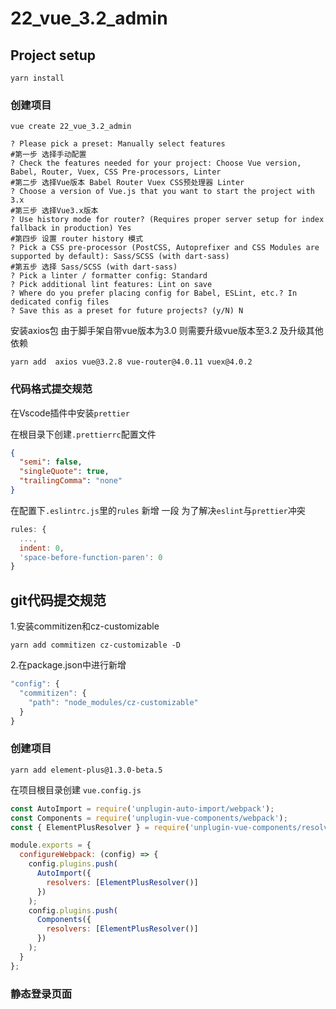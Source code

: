 # 22_vue_3.2_admin

## Project setup
```
yarn install
```

### 创建项目

```shell
vue create 22_vue_3.2_admin

? Please pick a preset: Manually select features 
#第一步 选择手动配置
? Check the features needed for your project: Choose Vue version, Babel, Router, Vuex, CSS Pre-processors, Linter 
#第二步 选择Vue版本 Babel Router Vuex CSS预处理器 Linter
? Choose a version of Vue.js that you want to start the project with 3.x 
#第三步 选择Vue3.x版本
? Use history mode for router? (Requires proper server setup for index fallback in production) Yes 
#第四步 设置 router history 模式
? Pick a CSS pre-processor (PostCSS, Autoprefixer and CSS Modules are supported by default): Sass/SCSS (with dart-sass) 
#第五步 选择 Sass/SCSS (with dart-sass)
? Pick a linter / formatter config: Standard 
? Pick additional lint features: Lint on save
? Where do you prefer placing config for Babel, ESLint, etc.? In dedicated config files
? Save this as a preset for future projects? (y/N) N
```

安装axios包 由于脚手架自带vue版本为3.0 则需要升级vue版本至3.2 及升级其他依赖

```shell
yarn add  axios vue@3.2.8 vue-router@4.0.11 vuex@4.0.2
```

### 代码格式提交规范

在Vscode插件中安装`prettier`

在根目录下创建`.prettierrc`配置文件

```json
{
  "semi": false,
  "singleQuote": true,
  "trailingComma": "none"
}
```

在配置下`.eslintrc.js`里的`rules` 新增 一段 为了解决`eslint`与`prettier`冲突

```js
rules: {
  ...,
  indent: 0,
  'space-before-function-paren': 0
}
```

## git代码提交规范

1.安装commitizen和cz-customizable

```shell
yarn add commitizen cz-customizable -D
```

2.在package.json中进行新增

```js
"config": {
  "commitizen": {
    "path": "node_modules/cz-customizable"
  }
}
```

### 创建项目

```shell
yarn add element-plus@1.3.0-beta.5
```

在项目根目录创建 `vue.config.js`

```js
const AutoImport = require('unplugin-auto-import/webpack');
const Components = require('unplugin-vue-components/webpack');
const { ElementPlusResolver } = require('unplugin-vue-components/resolvers');

module.exports = {
  configureWebpack: (config) => {
    config.plugins.push(
      AutoImport({
        resolvers: [ElementPlusResolver()]
      })
    );
    config.plugins.push(
      Components({
        resolvers: [ElementPlusResolver()]
      })
    );
  }
};
```

### 静态登录页面

